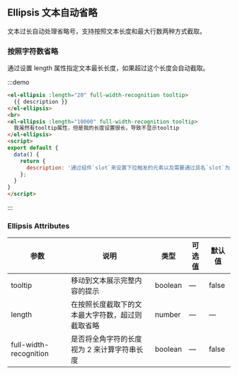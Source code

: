 ## Ellipsis 文本自动省略

文本过长自动处理省略号，支持按照文本长度和最大行数两种方式截取。

### 按照字符数省略

通过设置 length 属性指定文本最长长度，如果超过这个长度会自动截取。

:::demo

```html
<el-ellipsis :length="20" full-width-recognition tooltip>
  {{ description }}
</el-ellipsis>
<br>
<el-ellipsis :length="10000" full-width-recognition tooltip>
  我虽然有tooltip属性，但是我的长度设置很长，导致不显示tooltip
</el-ellipsis>
<script>
export default {
  data() {
    return {
      description: '通过组件`slot`来设置下拉触发的元素以及需要通过具名`slot`为`dropdown` 来设置下拉菜单。默认情况下，下拉按钮点击后会显示下拉菜单。'
    };
  }
}
</script>
```
:::

### Ellipsis Attributes

| 参数          | 说明            | 类型            | 可选值                 | 默认值   |
|-------------  |---------------- |---------------- |---------------------- |-------- |
| tooltip | 移动到文本展示完整内容的提示 | boolean  | — | false |
| length | 在按照长度截取下的文本最大字符数，超过则截取省略  | number | — | — |
| full-width-recognition | 是否将全角字符的长度视为 2 来计算字符串长度 | boolean | — | false |
